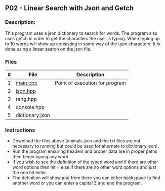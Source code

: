 ## P02 - Linear Search with Json and Getch
### 
### Description:

This program uses a json dictionary to search for words. The program also uses getch in order to get the characters the user is typing. When typing up to 10 words will show up consisting in some way of the type characters. It is done using a linear search on the json file.

### Files

|   #   | File            | Description                                        |
| :---: | --------------- | -------------------------------------------------- |
|   1   | [main.cpp][def]        | Point of execution for program     |
|   2   | [json.hpp][def2] | |
|   3   | rang.hpp | |
|   4   | console.hpp| |
|   5   | dictionary.json| |

### Instructions

- Download the files above (animals.json and the txt files are not necessary to running but could be used for alternate to dictionary.json).
- Run the program ensuring headers and proper data are in proper paths then begin typing any word.
- If you wish to see the definition of the typed word and if there are other word options then hit = else if there are no other word options and just the one hit enter.
- The definition will show and from there you can either backspace to find another word or you can enter a capital Z and end the program.

[def]: https://github.com/IqDeficient/3013-Algorithms/blob/main/Assignments/P02/main.cpp
[def2]: https://github.com/IqDeficient/3013-Algorithms/blob/main/Assignments/P02/headers/json.hpp
